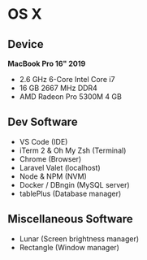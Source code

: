 # OS X

## Device
**MacBook Pro 16" 2019**

- 2.6 GHz 6-Core Intel Core i7
- 16 GB 2667 MHz DDR4
- AMD Radeon Pro 5300M 4 GB

## Dev Software
- VS Code (IDE)
- iTerm 2 & Oh My Zsh (Terminal)
- Chrome (Browser)
- Laravel Valet (localhost)
- Node & NPM (NVM)
- Docker / DBngin (MySQL server)
- tablePlus (Database manager)

## Miscellaneous Software
- Lunar (Screen brightness manager)
- Rectangle (Window manager)
